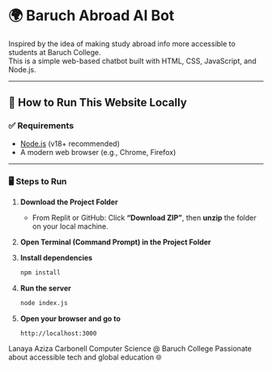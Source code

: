 # 🌍 Baruch Abroad AI Bot

Inspired by the idea of making study abroad info more accessible to students at Baruch College.  
This is a simple web-based chatbot built with HTML, CSS, JavaScript, and Node.js.

---

## 🔧 How to Run This Website Locally

### ✅ Requirements
- [Node.js](https://nodejs.org) (v18+ recommended)
- A modern web browser (e.g., Chrome, Firefox)

---

### 🖥️ Steps to Run

1. **Download the Project Folder**
   - From Replit or GitHub: Click **“Download ZIP”**, then **unzip** the folder on your local machine.

2. **Open Terminal (Command Prompt) in the Project Folder**

3. **Install dependencies**

   ```bash
   npm install
   
4. **Run the server**
   ```bash
   node index.js

5. **Open your browser and go to**
   ```arduino
   http://localhost:3000

Lanaya Aziza Carbonell
Computer Science @ Baruch College
Passionate about accessible tech and global education 🌐
